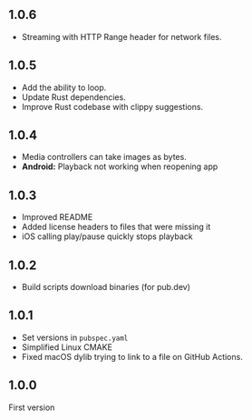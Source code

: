 ## 1.0.6
- Streaming with HTTP Range header for network files.

## 1.0.5
- Add the ability to loop.
- Update Rust dependencies.
- Improve Rust codebase with clippy suggestions.

## 1.0.4
- Media controllers can take images as bytes.
- **Android:** Playback not working when reopening app

## 1.0.3
- Improved README
- Added license headers to files that were missing it
- iOS calling play/pause quickly stops playback

## 1.0.2
- Build scripts download binaries (for pub.dev)

## 1.0.1
- Set versions in `pubspec.yaml`
- Simplified Linux CMAKE
- Fixed macOS dylib trying to link to a file on GitHub Actions.

## 1.0.0
First version

